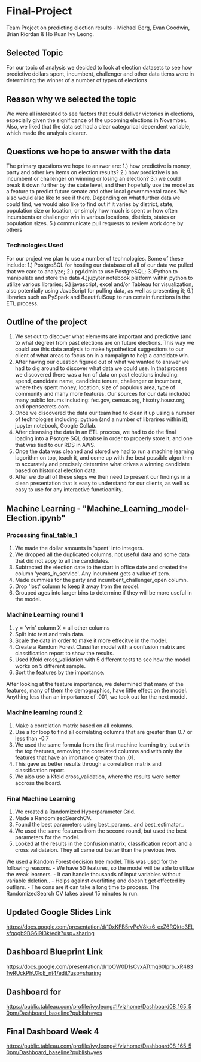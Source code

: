 # Final-Project
Team Project on predicting election results - Michael Berg, Evan Goodwin, Brian Riordan & Ho Kuan Ivy Leong.
## Selected Topic
For our topic of analysis we decided to look at election datasets to see how predictive dollars spent, incumbent, challenger and other data tiems were in determining the winner of a number of types of elections
## Reason why we selected the topic
We were all interested to see factors that could deliver victories in elections, especially given the significance of the upcoming elections in November. Also, we liked that the data set had a clear categorical dependent variable, which made the analysis clearer.
## Questions we hope to answer with the data
The primary questions we hope to answer are: 1.) how predictive is money, party and other key items on election results? 2.) how predictive is an incumbent or challenger on winning or losing an election? 3.) we could break it down further by the state level, and then hopefully use the model as a feature to predict future senate and other local governmental races. We also would also like to see if there. Depending on what further data we could find, we would also like to find out if it varies by district, state, population size or location, or simply how much is spent or how often incumbents or challenger win in various locations, districts, states or population sizes.
5.) communicate pull requests to review work done by others
### Technologies Used
For our project we plan to use a number of technologies. Some of these include: 1.) PostgreSQL for hosting our database of all of our data we pulled that we care to analyze; 2.) pgAdmin to use PostgreSQL; 3.)Python to manipulate and store the data 4.)jupyter notebook platform within python to utilize various libraries; 5.) javascript, excel and/or Tableau for visualization, also potentially using JavaScript for pulling data, as well as presenting it; 6.) libraries such as PySpark and BeautifulSoup to run certain functions in the ETL process.
## Outline of the project
1. We set out to discover what elements are important and predictive (and to what degree) from past elections are on future elections. This way we could use this data analysis to make hypothetical suggestions to our client of what areas to focus on in a campaign to help a candidate win.
2. After having our question figured out of what we wanted to answer we had to dig around to discover what data we could use. In that process we discovered there was a ton of data on past elections including: spend, candidate name, candidate tenure, challenger or incumbent, where they spent money, location, size of populous area, type of community and many more features. Our sources for our data included many public forums including: fec.gov, census.org, hisotry.housr.org, and opensecrets.com.
3. Once we discovered the data our team had to clean it up using a number of technologies including: python (and a number of librarires within it), jupyter notebook, Google Collab.
4. After cleansing the data in an ETL process, we had to do the final loading into a Psotgre SQL databse in order to properly store it, and one that was tied to our RDS in AWS.
5. Once the data was cleaned and stored we had to run a machine learning lagorithm on top, teach it, and come up with the best possible algorithm to accurately and precisely determine what drives a winning candidate based on historical election data.
6. After we do all of these steps we then need to present our findings in a clean presentation that is easy to understand for our clients, as well as easy to use for any interactive functioanlity.

## Machine Learning - "Machine_Learning_model-Election.ipynb"
### Processing final_table_1
1. We made the dollar amounts in 'spent' into integers.
2. We dropped all the duplicated columns, not useful data and some data that did not appy to all the candidates.
3. Subtracted the election date to the start in office date and created the column 'years_in_service'.  Any incumbent gets a value of zero.
4. Made dummies for the party and incumbent_challenger_open column.
5. Drop 'lost' column to keep it away from the model.
6. Grouped ages into larger bins to determine if they will be more useful in the model.
### Machine Learning round 1
1.  y = 'win' column
    X = all other columns
2. Split into test and train data. 
3. Scale the data in order to make it more effecitve in the model.
4. Create a Random Forest Classifier model with a confusion matrix and classification report to show the results.
5. Used Kfold cross_validation with 5 different tests to see how the model works on 5 different sample.
6. Sort the features by the importance.

After looking at the feature importance, we determined that many of the features, many of them the demographics, have little effect on the model.
Anything less than an importance of .001, we took out for the next model. 

### Machine learning round 2
1. Make a correlation matrix based on all columns.
2. Use a for loop to find all correlating columns that are greater than 0.7 or less than -0.7
3. We used the same formula from the first machine learning try, but with the top features, removing the correlated columns and with only the features that have an imortance greater than .01.
4. This gave us better results through a correlation matrix and classification report.
5.  We also use a Kfold cross_validation, where the results were better accross the board.

### Final Machine Learning
1. We created a Randomized Hyperparameter Grid.
2. Made a RandomizedSearchCV.
3. Found the best parameters using best_params_ and best_estimator_.
4. We used the same features from the second round, but used the best parameters for the model.  
5. Looked at the results in the confusion matrix, classification report and a cross validateion.  They all came out better than the previous two.

 We used a Random Forest decision tree model.  This was used for the following reasons.
      - We have 50 features, so the model will be able to utilize the weak learners.
      - It can handle thousands of input variables without variable deletion..
      - Helps against overfitting and doesn't get effected by outliars.
      - The cons are it can take a long time to process.  The RandomizedSearch CV takes about 15 minutes to run.
## Updated Google Slides Link
https://docs.google.com/presentation/d/10xKFB5ryPeV8kz6_exZ6RQkto3ELsfqogb9BG6I9I3k/edit?usp=sharing

## Dashboard Blueprint Link
https://docs.google.com/presentation/d/1oOW0D1sCvxATtmq60Iprb_xR4831wRUckPhUXoE_nt4/edit?usp=sharing

## Dashboard for 
https://public.tableau.com/profile/ivy.leong#!/vizhome/Dashboard08_165_50pm/Dashboard_baseline?publish=yes

## Final Dashboard Week 4
https://public.tableau.com/profile/ivy.leong#!/vizhome/Dashboard08_165_50pm/Dashboard_baseline?publish=yes
